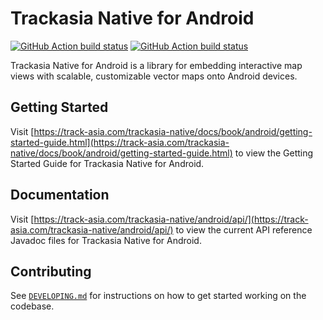 # Trackasia Native for Android

[![GitHub Action build status](https://github.com/trackasia/trackasia-native/workflows/android-ci/badge.svg)](https://github.com/trackasia/trackasia-native/actions/workflows/android-ci.yml) [![GitHub Action build status](https://github.com/trackasia/trackasia-native/workflows/android-release/badge.svg)](https://github.com/trackasia/trackasia-native/actions/workflows/android-release.yml)

Trackasia Native for Android is a library for embedding interactive map views with scalable, customizable vector maps onto Android devices.

## Getting Started

Visit [https://track-asia.com/trackasia-native/docs/book/android/getting-started-guide.html](https://track-asia.com/trackasia-native/docs/book/android/getting-started-guide.html) to view the Getting Started Guide for Trackasia Native for Android.

## Documentation

Visit [https://track-asia.com/trackasia-native/android/api/](https://track-asia.com/trackasia-native/android/api/) to view the current API reference Javadoc files for Trackasia Native for Android.

## Contributing

See [`DEVELOPING.md`](./DEVELOPING.md) for instructions on how to get started working on the codebase.
